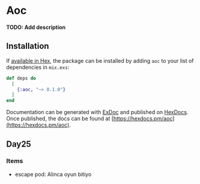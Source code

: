 # Aoc

**TODO: Add description**

## Installation

If [available in Hex](https://hex.pm/docs/publish), the package can be installed
by adding `aoc` to your list of dependencies in `mix.exs`:

```elixir
def deps do
  [
    {:aoc, "~> 0.1.0"}
  ]
end
```

Documentation can be generated with [ExDoc](https://github.com/elixir-lang/ex_doc)
and published on [HexDocs](https://hexdocs.pm). Once published, the docs can
be found at [https://hexdocs.pm/aoc](https://hexdocs.pm/aoc).

## Day25

### Items

- escape pod: Alinca oyun bitiyo

